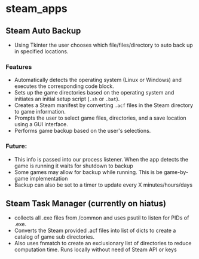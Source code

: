 # steam_apps

## Steam Auto Backup
- Using Tkinter the user chooses which file/files/directory to auto back up in specified locations.

### Features
- Automatically detects the operating system (Linux or Windows) and executes the corresponding code block.
- Sets up the game directories based on the operating system and initiates an initial setup script (`.sh` or `.bat`).
- Creates a Steam manifest by converting `.acf` files in the Steam directory to game information.
- Prompts the user to select game files, directories, and a save location using a GUI interface.
- Performs game backup based on the user's selections.

### Future:
- This info is passed into our process listener. When the app detects the game is running it waits for shutdown to backup
- Some games may allow for backup while running. This is be game-by-game implementation
- Backup can also be set to a timer to update every X minutes/hours/days

## Steam Task Manager (currently on hiatus) 
- collects all .exe files from /common and uses psutil to listen for PIDs of .exe.
- Converts the Steam provided .acf files into list of dicts to create a catalog of game sub directories.
- Also uses fnmatch to create an exclusionary list of directories to reduce computation time. Runs locally without need of Steam API or keys

